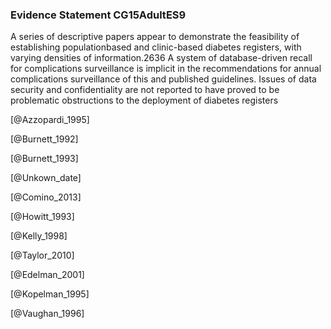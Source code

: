 ### Evidence Statement CG15AdultES9
A series of descriptive papers appear to demonstrate the feasibility of establishing populationbased and clinic-based diabetes registers, with varying densities of information.2636 A system of database-driven recall for complications surveillance is implicit in the recommendations for annual complications surveillance of this and published guidelines. Issues of data security and confidentiality are not reported to have proved to be problematic obstructions to the deployment
of diabetes registers



[@Azzopardi_1995]

[@Burnett_1992]

[@Burnett_1993]

[@Unkown_date]

[@Comino_2013]

[@Howitt_1993]

[@Kelly_1998]

[@Taylor_2010]

[@Edelman_2001]

[@Kopelman_1995]

[@Vaughan_1996]
